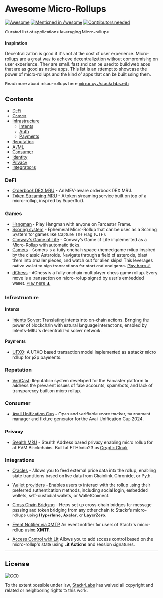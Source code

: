 # Awesome Micro-Rollups

[![Awesome](https://cdn.rawgit.com/sindresorhus/awesome/d7305f38d29fed78fa85652e3a63e154dd8e8829/media/badge.svg)](https://github.com/sindresorhus/awesome)
[![Mentioned in Awesome](https://awesome.re/mentioned-badge.svg)](https://awesome.re)
[![Contributors needed](https://img.shields.io/badge/contributors-needed-yellow.svg)](CONTRIBUTING.md)

Curated list of applications leveraging Micro-rollups.

#### Inspiration

Decentralization is good if it's not at the cost of user experience. Micro-rollups are a great way to achieve decentralization without compromising on user experience. They are small, fast and can be used to build web apps that are as good as native apps. This list is an attempt to showcase the power of micro-rollups and the kind of apps that can be built using them.

Read more about micro-rollups here [mirror.xyz/stackrlabs.eth](http://mirror.xyz/stackrlabs.eth)

## Contents

- [DeFi](#defi)
- [Games](#games)
- [Infrastructure](#infrastructure)
  - [Intents](#intents)
  - [Auth](#auth)
  - [Payments](#payments)
- [Reputation](#reputation)
- [AI/ML](#aiml)
- [Consumer](#consumer)
- [Identity](#identity)
- [Privacy](#privacy)
- [Integrations](#integrations)

### DeFi

- [Orderbook DEX MRU](https://github.com/eshaan7/orderbook-dex-mru) - An MEV-aware orderbook DEX MRU.
- [Token Streaming MRU](https://github.com/kautukkundan/token-stream-mru/) - A token streaming service built on top of a micro-rollup, inspired by Superfluid.

### Games

- [Hangman](https://github.com/0xRampey/hangman-rollup) - Play Hangman with anyone on Farcaster Frame.
- [Scoring system](https://github.com/eshaan7/ctf-scoring-ephemeral-mru) - Ephemeral Micro-Rollup that can be used as a Scoring System for games like Capture The Flag (CTF).
- [Conway's Game of Life](https://github.com/eshaan7/conways-game-of-life-mru) - Conway's Game of Life implemented as a Micro-Rollup with automatic ticks.
- [Comets](https://github.com/stackrlabs/comets) - Comets is a fully-onchain space-themed game rollup inspired by the classic Asteroids. Navigate through a field of asteroids, blast them into smaller pieces, and watch out for alien ships! This leverages native wallet to sign transactions for start and end game. [Play here :comet:](https://comets.stf.xyz)
- [dChess](https://github.com/stackrlabs/dchess) - dChess is a fully-onchain multiplayer chess game rollup. Every move is a transaction on micro-rollup signed by user's embedded wallet. [Play here :chess_pawn:](https://chess.stf.xyz)

### Infrastructure

#### Intents

- [Intents Solver](https://github.com/Dhruv-2003/IntentsMRU): Translating intents into on-chain actions. Bringing the power of blockchain with natural language interactions, enabled by Intents-MRU's decentralized solver network.

#### Payments

- [UTXO](https://github.com/Dhruv-2003/UTXO-rollup): A UTXO based transaction model implemented as a stackr micro rollup for p2p payments.

### Reputation

- [VeriCast](https://github.com/Dhruv-2003/RepuationSystemMRU): Reputation system developed for the Farcaster platform to address the prevalent issues of fake accounts, spam/bots, and lack of transparency built on micro rollup.

### Consumer

- [Avail Unification Cup](https://github.com/stackrlabs/unification-cup) - Open and verifiable score tracker, tournament manager and fixture generator for the Avail Unification Cup 2024.

### Privacy

- [Stealth MRU](https://github.com/Dhruv-2003/StealthMRU) - Stealth Address based privacy enabling micro rollup for all EVM Blockchains. Built at ETHIndia23 as [Cryptic Cloak](https://ethglobal.com/showcase/crypticcloak-stealth-micro-rollup-a3mai)

### Integrations

- [Oracles](https://github.com/Dhruv-2003/Oracles-mru-integration?tab=readme-ov-file) - Allows you to feed external price data into the rollup, enabling state transitions based on live data from Chainlink, Chronicle, or Pyth.

- [Wallet providers](https://github.com/Dhruv-2003/Walletprovider-mru-example?tab=readme-ov-file) - Enables users to interact with the rollup using their preferred authentication methods, including social login, embedded wallets, self-custodial wallets, or WalletConnect.

- [Cross Chain Bridging](https://github.com/Architsharma7/Bridges-Stackr) - Helps set up cross-chain bridges for message passing and token bridging from any other chain to Stackr's micro-rollups using **Hyperlane**, **Axelar**, or **LayerZero**.

- [Event Notifier via XMTP](https://github.com/Architsharma7/XMTP-MRU) An event notifier for users of Stackr's micro-rollup using **XMTP**.

- [Access Control with Lit](https://github.com/Architsharma7/Lit-Stackr) Allows you to add access control based on the micro-rollup's state using **Lit Actions** and session signatures.

---

## License

[![CC0](https://mirrors.creativecommons.org/presskit/buttons/88x31/svg/cc-zero.svg)](https://creativecommons.org/publicdomain/zero/1.0/)

To the extent possible under law, [StackrLabs](https://www.stackrlabs.xyz) has waived all copyright and related or neighboring rights to this work.
